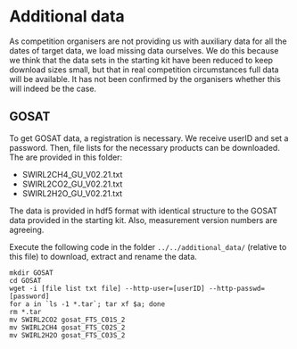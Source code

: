 # Additional data
As competition organisers are not providing us with auxiliary data for all the dates of target data, we load missing data ourselves. We do this because we think that the data sets in the starting kit have been reduced to keep download sizes small, but that in real competition circumstances full data will be available. It has not been confirmed by the organisers whether this will indeed be the case.

## GOSAT
To get GOSAT data, a registration is necessary. We receive userID and set a password. Then, file lists for the necessary products can be downloaded. The are provided in this folder:
* SWIRL2CH4_GU_V02.21.txt
* SWIRL2CO2_GU_V02.21.txt
* SWIRL2H2O_GU_V02.21.txt

The data is provided in hdf5 format with identical structure to the GOSAT data provided in the starting kit. Also, measurement version numbers are agreeing.

Execute the following code in the folder `../../additional_data/` (relative to this file) to download, extract and rename the data.

```
mkdir GOSAT
cd GOSAT
wget -i [file list txt file] --http-user=[userID] --http-passwd=[password]
for a in `ls -1 *.tar`; tar xf $a; done
rm *.tar
mv SWIRL2CO2 gosat_FTS_C01S_2
mv SWIRL2CH4 gosat_FTS_C02S_2
mv SWIRL2H2O gosat_FTS_C03S_2
```
